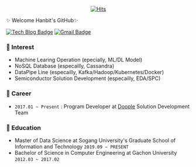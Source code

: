 <div align=center>

[![Hits](https://hits.seeyoufarm.com/api/count/incr/badge.svg?url=https%3A%2F%2Fgithub.com%2Flogdeveloper)](https://hits.seeyoufarm.com) 

</div>

<!--
**logdeveloper/logdeveloper** is a ✨ _special_ ✨ repository because its `README.md` (this file) appears on your GitHub profile. -->


✨ Welcome Hanbit's GitHub✨

[![Tech Blog Badge](http://img.shields.io/badge/-Tech%20blog-black?style=flat-square&logo=github&link=https://log-laboratory.tistory.com/)](https://log-laboratory.tistory.com/)  [![Gmail Badge](https://img.shields.io/badge/Gmail-d14836?style=flat-square&logo=Gmail&logoColor=white&link=mailto:loghanbit@gmail.com)](mailto:loghanbit@gmail.com)


### 🤔 Interest
* Machine Learing Operation (epecially, ML/DL Model)
* NoSQL Database (especailly, Cassandra)
* DataPipe Line (especailly, Kafka/Hadoop/Kubernetes/Docker)
* Semiconductor Solution Development (especailly, EDA/SPC) 
  
### 🔭 Career
* `2017.01 ~ Present` : Program Developer at [Doople](http://doople.net/) Solution Development Team 

### 🌱 Education
* Master of Data Science at Sogang University's Graduate School of Information and Technology `2019.09 ~ PRESENT`  
* Bachelor of Science in Computer Engineering at Gachon University `2012.03 ~ 2017.02`   

<!--
**sooftware/sooftware** is a ✨ _special_ ✨ repository because its `README.md` (this file) appears on your GitHub profile.

### Publication
* [KoSpeech: Open-Source Toolkit for End-to-End Korean Speech Recognition, *arXiv preprint, 2020*](https://arxiv.org/abs/2009.03092).

* `2016.04 ~ 2016.06` : Undergraduate Researcher at [OCLab](http://speech.sogang.ac.kr/)

Here are some ideas to get you started:

- 🔭 I’m currently working on ...
- 🌱 I’m currently learning ...
- 👯 I’m looking to collaborate on ...
- 🤔 I’m looking for help with ...
- 💬 Ask me about ...
- 📫 How to reach me: ...
- 😄 Pronouns: ...
- ⚡ Fun fact: ...
-->
